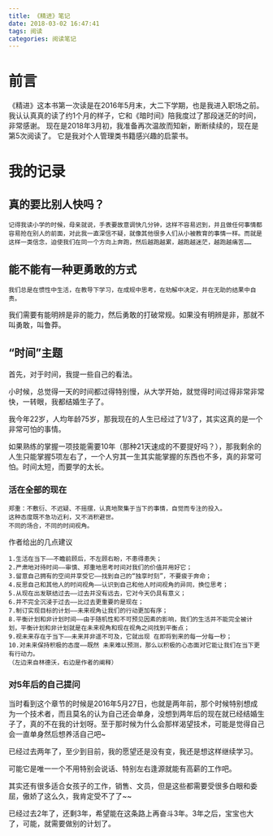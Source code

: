```yaml
---
title: 《精进》笔记
date: 2018-03-02 16:47:41
tags: 阅读
categories: 阅读笔记
---
```

# 前言
《精进》这本书第一次读是在2016年5月末，大二下学期，也是我进入职场之前。
我认认真真的读了约1个月的样子，它和《暗时间》陪我度过了那段迷茫的时间，非常感谢。
现在是2018年3月初，我准备再次温故而知新，断断续续的，现在是第5次阅读了。
它是我对个人管理类书籍感兴趣的启蒙书。

# 我的记录

## 真的要比别人快吗？

```
记得我读小学的时候，母亲就说，手表要故意调快几分钟，这样不容易迟到，并且做任何事情都容易抢在别人的前面，对此我一直深信不疑，就像其他很多人们从小被教育的事情一样。而就是这样一类信念，迫使我们在同一个方向上奔跑，然后越跑越累，越跑越迷茫，越跑越痛苦……
```

## 能不能有一种更勇敢的方式

```
我们总是在惯性中生活，在教导下学习，在成规中思考，在劝解中决定，并在无助的结果中自责。
```

我们需要有能明辨是非的能力，然后勇敢的打破常规。如果没有明辨是非，那就不叫勇敢，叫鲁莽。

## “时间”主题

首先，对于时间，我提一些自己的看法。

小时候，总觉得一天的时间都过得特别慢，从大学开始，就觉得时间过得非常非常快，一转眼，我都结婚生子了。

我今年22岁，人均年龄75岁，那我现在的人生已经过了1/3了，其实这真的是一个非常可怕的事情。

如果熟练的掌握一项技能需要10年（那种21天速成的不要提好吗？），那我剩余的人生只能掌握5项左右了，一个人穷其一生其实能掌握的东西也不多，真的非常可怕。时间太短，而要学的太长。

### 活在全部的现在

```
郑重：不敷衍、不迟疑、不摇摆，认真地聚集于当下的事情，自觉而专注的投入。
这种态度既不急功近利，又不消积避世。
不同的场合，不同的时间视角。
```

作者给出的几点建议

```
1.生活在当下——不瞻前顾后，不左顾右盼，不患得患失；
2.严肃地对待时间——审慎、郑重地思考时间对我们的价值并用好它；
3.留意自己拥有的空间并享受它——找到自己的“独享时刻”，不要疲于奔命；
4.反思自己和其他人的时间视角——认识到自己和他人时间视角的异同，换位思考；
5.从现在出发联结过去——过去并没有远去，它对今天仍具有意义；
6.并不完全沉浸于过去——比过去更重要的是现在；
7.制订实现目标的计划——未来视角让我们的行动更加有序；
8.平衡计划和非计划时间——由于随机性和不可预见因素的影响，我们的生活并不能完全被计划，平衡计划和非计划就是在未来视角和现在视角之间找到平衡点；
9.视未来存在于当下——未来并非遥不可及，它就出现 在即将到来的每一分每一秒；
10.对未来保持积极的态度——既然 未来难以预测，那么以积极的心态面对它能让我们在当下更有行动力。
（左边来自林德沃，右边是作者的阐释）
```

### 对5年后的自己提问

当时看到这个章节的时候是2016年5月27日，也就是两年前，那个时候特别想成为一个技术者，而且莫名的认为自己还会单身，没想到两年后的现在就已经结婚生子了，真的不在我的计划呀。至于那时候为什么会那样渴望技术，可能是觉得自己会一直单身然后想养活自己吧~

已经过去两年了，至少到目前，我的愿望还是没有变，我还是想这样继续学习。

可能它是唯一一个不用特别会说话、特别左右逢源就能有高薪的工作吧。

其实还有很多适合女孩子的工作，销售、文员，但是这些都需要受很多白眼和委屈，傲娇了这么久，我肯定受不了了~~

已经过去2年了，还剩3年，希望能在这条路上再奋斗3年。3年之后，宝宝也大了，可能，就需要做别的计划了。